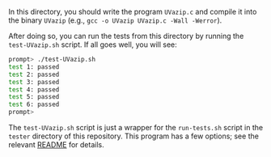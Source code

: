 
In this directory, you should write the program `UVazip.c` and compile it into
the binary `UVazip` (e.g., `gcc -o UVazip UVazip.c -Wall -Werror`).

After doing so, you can run the tests from this directory by running the
`test-UVazip.sh` script. If all goes well, you will see:

```sh
prompt> ./test-UVazip.sh
test 1: passed
test 2: passed
test 3: passed
test 4: passed
test 5: passed
test 6: passed
prompt>
```

The `test-UVazip.sh` script is just a wrapper for the `run-tests.sh` script in
the `tester` directory of this repository. This program has a few options; see
the relevant
[README](https://github.com/remzi-arpacidusseau/ostep-projects/blob/master/tester/README.md)
for details.
